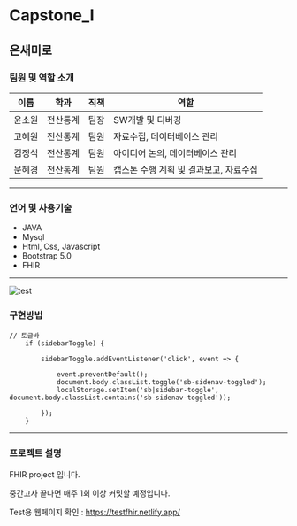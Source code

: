 # Capstone_I

## 온새미로

### 팀원 및 역할 소개

|이름|학과|직책|역할|
|--|--|--|--|
|윤소원|전산통계|팀장|SW개발 및 디버깅
|고혜원|전산통계|팀원|자료수집, 데이터베이스 관리
|김정석|전산통계|팀원|아이디어 논의, 데이터베이스 관리
|문혜경|전산통계|팀원|캡스톤 수행 계획 및 결과보고, 자료수집

***

### 언어 및 사용기술 

- JAVA 
- Mysql
- Html, Css, Javascript
- Bootstrap 5.0
- FHIR

***

![test](https://user-images.githubusercontent.com/95139082/162564453-9b7056c3-3932-45ab-9373-cfc0ee073adb.gif)

### 구현방법 
```
// 토글바 
    if (sidebarToggle) {
        
        sidebarToggle.addEventListener('click', event => {
            
            event.preventDefault();
            document.body.classList.toggle('sb-sidenav-toggled');
            localStorage.setItem('sb|sidebar-toggle', document.body.classList.contains('sb-sidenav-toggled'));
        
        });
    }
```

***

### 프로젝트 설명

FHIR project 입니다.

중간고사 끝나면 매주 1회 이상 커밋할 예정입니다.

Test용 웹페이지 확인 : https://testfhir.netlify.app/
